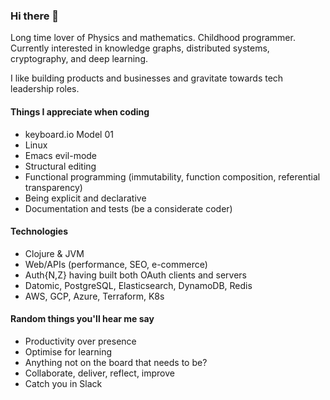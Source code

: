 ### Hi there 👋

Long time lover of Physics and mathematics. Childhood programmer. Currently interested in knowledge graphs, distributed systems, cryptography, and deep learning.

I like building products and businesses and gravitate towards tech leadership roles.

#### Things I appreciate when coding

- keyboard.io Model 01
- Linux
- Emacs evil-mode
- Structural editing
- Functional programming (immutability, function composition, referential transparency)
- Being explicit and declarative
- Documentation and tests (be a considerate coder)

#### Technologies

- Clojure & JVM
- Web/APIs (performance, SEO, e-commerce)
- Auth{N,Z} having built both OAuth clients and servers
- Datomic, PostgreSQL, Elasticsearch, DynamoDB, Redis
- AWS, GCP, Azure, Terraform, K8s

#### Random things you'll hear me say

- Productivity over presence
- Optimise for learning
- Anything not on the board that needs to be?
- Collaborate, deliver, reflect, improve
- Catch you in Slack
